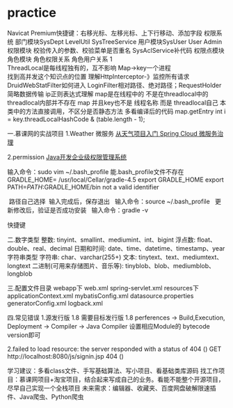 # practice
Navicat Premium快捷键：右移光标、左移光标、上下行移动、添加字段
权限系统
    部门模块SysDept LevelUtil SysTreeService
    用户模块SysUser User Admin
    权限模块
        校验传入的参数、校验菜单是否重名
        SysAclService补代码
    权限点模块
    角色模块
    角色权限关系
    角色用户关系
1    
        ThreadLocal是每线程独有的，互不影响 Map->key一个进程  
        找到高并发这个知识点的位置
        理解HttpInterceptor-》监控所有请求
        DruidWebStatFilter如何进入
        LoginFilter相对路径、绝对路径；RequestHolder简略数据传输
        ip正则表达式理解
            map是在线程中的 不是在threadlocal中的
            threadlocal内部并不存在 map
            并且key也不是 线程名称 而是 threadlocal自己
本类中的方法直接调用，不区分是否静态方法
多看编译后的代码
map.getEntry
int i = key.threadLocalHashCode & (table.length - 1);

一.慕课网的实战项目
1.Weather 微服务   <a href="https://coding.imooc.com/learn/list/177.html">从天气项目入门 Spring Cloud 微服务治理</a>

2.permission <a href="https://coding.imooc.com/lesson/149.html#">Java开发企业级权限管理系统</a>

输入命令：sudo vim ~/.bash_profile 能.bash_profile文件不存在  
GRADLE_HOME= /usr/local/Cellar/gradle-4.5 export 
GRADLE_HOME export PATH=$PATH:$GRADLE_HOME/bin
not a valid identifier

 路径自己选择  输入完成后，保存退出  
输入命令：source ~/.bash_profile 
 更新修改后，验证是否成功安装  
输入命令：gradle -v

<property/>快捷键

二.数字类型
    整数: tinyint、smallint、mediumint、int、bigint
    浮点数: float、double、real、decimal
    日期和时间: date、time、datetime、timestamp、year
    字符串类型
    字符串: char、varchar(255+)
    文本: tinytext、text、mediumtext、longtext
    二进制(可用来存储图片、音乐等): tinyblob、blob、mediumblob、longblob
    
三.配置文件目录
webapp下
    web.xml 
    spring-servlet.xml
resources下
    applicationContext.xml
    mybatisConfig.xml
    datasource.properties
    generatorConfig.xml
    logback.xml

四.常见错误
1.源发行版 1.8 需要目标发行版 1.8
    perferences -> Build,Execution, Deployment -> Compiler -> Java Compiler 
    设置相应Module的 bytecode version即可 
    
2.failed to load resource: the server responded with a status of 404 () 
  GET http://localhost:8080/js/signin.jsp 404 ()

学习建议：多看class文件、手写基础算法、写小项目、看基础类库源码
找工作项目：慕课网项目+淘宝项目，结合起来写成自己的业务。看能不能整个开源项目，尽早自己实现一个全栈项目
未来需求：编辑器、收藏夹、百度网盘破解限速插件、Java爬虫、Python爬虫



